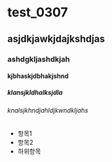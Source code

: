 # test_0307
## asjdkjawkjdajkshdjas
### ashdgkljashdkjah
#### kjbhaskjdbhakjshnd
##### klansjkldhalksjdla
###### knalsjkhndjahldjkwndkljahs
- 항목1
- 항목2
 - 하위항목
